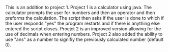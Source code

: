 This is an addition to project 1. Project 1 is a calculator using java. The calculator prompts the user for numbers and then an operator and then preforms the 
calculation. The script then asks if the user is done to which if the user responds "yes" the program restarts and if there is anything else entered the script closes. 
Proejct 2 is an improved version allowing for the use of decimals when entering numbers. Project 2 also added the ability to use "ans" as a number to signifiy the 
previously calculated number (default 0).
